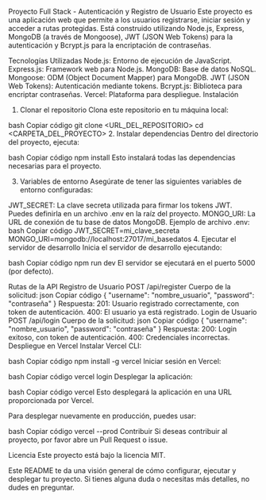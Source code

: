 Proyecto Full Stack - Autenticación y Registro de Usuario
Este proyecto es una aplicación web que permite a los usuarios registrarse, iniciar sesión y acceder a rutas protegidas. Está construido utilizando Node.js, Express, MongoDB (a través de Mongoose), JWT (JSON Web Tokens) para la autenticación y Bcrypt.js para la encriptación de contraseñas.

Tecnologías Utilizadas
Node.js: Entorno de ejecución de JavaScript.
Express.js: Framework web para Node.js.
MongoDB: Base de datos NoSQL.
Mongoose: ODM (Object Document Mapper) para MongoDB.
JWT (JSON Web Tokens): Autenticación mediante tokens.
Bcrypt.js: Biblioteca para encriptar contraseñas.
Vercel: Plataforma para despliegue.
Instalación
1. Clonar el repositorio
Clona este repositorio en tu máquina local:

bash
Copiar código
git clone <URL_DEL_REPOSITORIO>
cd <CARPETA_DEL_PROYECTO>
2. Instalar dependencias
Dentro del directorio del proyecto, ejecuta:

bash
Copiar código
npm install
Esto instalará todas las dependencias necesarias para el proyecto.

3. Variables de entorno
Asegúrate de tener las siguientes variables de entorno configuradas:

JWT_SECRET: La clave secreta utilizada para firmar los tokens JWT. Puedes definirla en un archivo .env en la raíz del proyecto.
MONGO_URI: La URL de conexión de tu base de datos MongoDB.
Ejemplo de archivo .env:
bash
Copiar código
JWT_SECRET=mi_clave_secreta
MONGO_URI=mongodb://localhost:27017/mi_basedatos
4. Ejecutar el servidor de desarrollo
Inicia el servidor de desarrollo ejecutando:

bash
Copiar código
npm run dev
El servidor se ejecutará en el puerto 5000 (por defecto).

Rutas de la API
Registro de Usuario
POST /api/register
Cuerpo de la solicitud:
json
Copiar código
{
  "username": "nombre_usuario",
  "password": "contraseña"
}
Respuesta:
201: Usuario registrado correctamente, con token de autenticación.
400: El usuario ya está registrado.
Login de Usuario
POST /api/login
Cuerpo de la solicitud:
json
Copiar código
{
  "username": "nombre_usuario",
  "password": "contraseña"
}
Respuesta:
200: Login exitoso, con token de autenticación.
400: Credenciales incorrectas.
Despliegue en Vercel
Instalar Vercel CLI:

bash
Copiar código
npm install -g vercel
Iniciar sesión en Vercel:

bash
Copiar código
vercel login
Desplegar la aplicación:

bash
Copiar código
vercel
Esto desplegará la aplicación en una URL proporcionada por Vercel.

Para desplegar nuevamente en producción, puedes usar:

bash
Copiar código
vercel --prod
Contribuir
Si deseas contribuir al proyecto, por favor abre un Pull Request o issue.

Licencia
Este proyecto está bajo la licencia MIT.

Este README te da una visión general de cómo configurar, ejecutar y desplegar tu proyecto. Si tienes alguna duda o necesitas más detalles, no dudes en preguntar.
